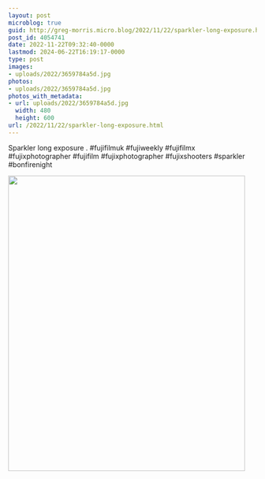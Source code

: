 ```yaml
---
layout: post
microblog: true
guid: http://greg-morris.micro.blog/2022/11/22/sparkler-long-exposure.html
post_id: 4054741
date: 2022-11-22T09:32:40-0000
lastmod: 2024-06-22T16:19:17-0000
type: post
images:
- uploads/2022/3659784a5d.jpg
photos:
- uploads/2022/3659784a5d.jpg
photos_with_metadata:
- url: uploads/2022/3659784a5d.jpg
  width: 480
  height: 600
url: /2022/11/22/sparkler-long-exposure.html
---
```

Sparkler long exposure
.
#fujifilmuk #fujiweekly #fujifilmx #fujixphotographer #fujifilm #fujixphotographer #fujixshooters #sparkler #bonfirenight

<img src="uploads/2022/3659784a5d.jpg" width="480" height="600" alt="">
